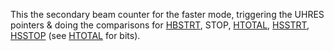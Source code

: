 This the secondary beam counter for
the faster mode, triggering the UHRES pointers & doing the
comparisons for [HBSTRT](HBSTOP.md), STOP, [HTOTAL](HTOTAL.md), [HSSTRT](HSSTRT.md), [HSSTOP](HSSTOP.md)
(see [HTOTAL](HTOTAL.md) for bits).